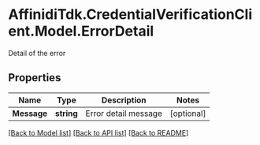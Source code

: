# AffinidiTdk.CredentialVerificationClient.Model.ErrorDetail
Detail of the error

## Properties

Name | Type | Description | Notes
------------ | ------------- | ------------- | -------------
**Message** | **string** | Error detail message | [optional] 

[[Back to Model list]](../README.md#documentation-for-models) [[Back to API list]](../README.md#documentation-for-api-endpoints) [[Back to README]](../README.md)

